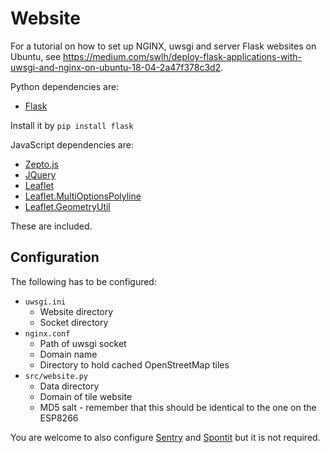 # Website
For a tutorial on how to set up NGINX, uwsgi and server Flask websites on Ubuntu, see https://medium.com/swlh/deploy-flask-applications-with-uwsgi-and-nginx-on-ubuntu-18-04-2a47f378c3d2.

Python dependencies are:
 * [Flask](https://flask.palletsprojects.com/)

Install it by `pip install flask`

JavaScript dependencies are:
 * [Zepto.js](https://zeptojs.com/)
 * [JQuery](https://jquery.com/)
 * [Leaflet](https://leafletjs.com/)
 * [Leaflet.MultiOptionsPolyline](https://github.com/hgoebl/Leaflet.MultiOptionsPolyline)
 * [Leaflet.GeometryUtil](https://github.com/makinacorpus/Leaflet.GeometryUtil)

These are included.

## Configuration

The following has to be configured:

* `uwsgi.ini` 
  * Website directory
  * Socket directory
* `nginx.conf`
  * Path of uwsgi socket
  * Domain name
  * Directory to hold cached OpenStreetMap tiles
* `src/website.py`
  * Data directory
  * Domain of tile website
  * MD5 salt - remember that this should be identical to the one on the ESP8266

You are welcome to also configure [Sentry](https://sentry.io/) and [Spontit](https://spontit.com/) but it is not required.